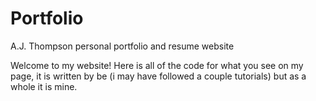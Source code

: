 # Portfolio
A.J. Thompson personal portfolio and resume website

Welcome to my website! Here is all of the code for what you see on my page, it is written by be (i may have followed a couple tutorials) but as a whole it is mine.